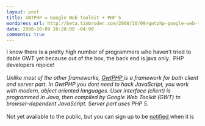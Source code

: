 ```yaml
--- 
layout: post
title: GWTPHP = Google Web Toolkit + PHP 5
wordpress_url: http://beta.timbroder.com/2008/10/09/gwtphp-google-web-toolkit-php-5/
date: 2008-10-09 20:28:00 -04:00
comments: true
---
```

I know there is a pretty high number of programmers who haven't tried to dable GWT yet because out of the box, the back end is java only.&nbsp; PHP developers rejoice! <br />
<br />
<i>Unlike most of the other frameworks, <a href="http://www.gwtphp.com/">GwtPHP </a>is a framework for both client and server part. In GwtPHP you dont need to hack JavaScript, you work with modern, object oriented languages. User interface (client) is programmed in Java, then compiled by Google Web Toolkit (GWT) to browser-dependent JavaScript. Server part uses PHP 5. </i><br />
<br />
Not yet available to the public, but you can sign up to be <a href="http://www.gwtphp.com/download/">notified </a>when it is
